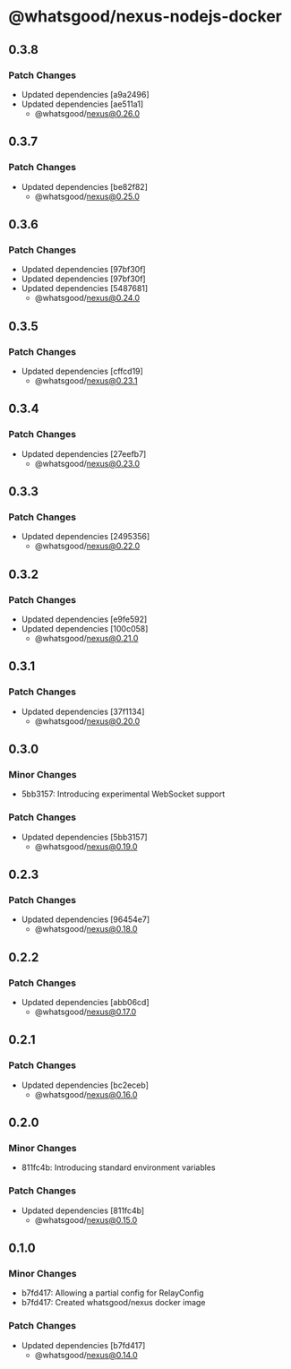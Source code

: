 # @whatsgood/nexus-nodejs-docker

## 0.3.8

### Patch Changes

- Updated dependencies [a9a2496]
- Updated dependencies [ae511a1]
  - @whatsgood/nexus@0.26.0

## 0.3.7

### Patch Changes

- Updated dependencies [be82f82]
  - @whatsgood/nexus@0.25.0

## 0.3.6

### Patch Changes

- Updated dependencies [97bf30f]
- Updated dependencies [97bf30f]
- Updated dependencies [5487681]
  - @whatsgood/nexus@0.24.0

## 0.3.5

### Patch Changes

- Updated dependencies [cffcd19]
  - @whatsgood/nexus@0.23.1

## 0.3.4

### Patch Changes

- Updated dependencies [27eefb7]
  - @whatsgood/nexus@0.23.0

## 0.3.3

### Patch Changes

- Updated dependencies [2495356]
  - @whatsgood/nexus@0.22.0

## 0.3.2

### Patch Changes

- Updated dependencies [e9fe592]
- Updated dependencies [100c058]
  - @whatsgood/nexus@0.21.0

## 0.3.1

### Patch Changes

- Updated dependencies [37f1134]
  - @whatsgood/nexus@0.20.0

## 0.3.0

### Minor Changes

- 5bb3157: Introducing experimental WebSocket support

### Patch Changes

- Updated dependencies [5bb3157]
  - @whatsgood/nexus@0.19.0

## 0.2.3

### Patch Changes

- Updated dependencies [96454e7]
  - @whatsgood/nexus@0.18.0

## 0.2.2

### Patch Changes

- Updated dependencies [abb06cd]
  - @whatsgood/nexus@0.17.0

## 0.2.1

### Patch Changes

- Updated dependencies [bc2eceb]
  - @whatsgood/nexus@0.16.0

## 0.2.0

### Minor Changes

- 811fc4b: Introducing standard environment variables

### Patch Changes

- Updated dependencies [811fc4b]
  - @whatsgood/nexus@0.15.0

## 0.1.0

### Minor Changes

- b7fd417: Allowing a partial config for RelayConfig
- b7fd417: Created whatsgood/nexus docker image

### Patch Changes

- Updated dependencies [b7fd417]
  - @whatsgood/nexus@0.14.0
